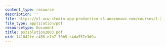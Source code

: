 ```yaml
---
content_type: resource
description: ''
file: https://ol-ocw-studio-app-production.s3.amazonaws.com/courses/1-224j-carrier-systems-fall-2003/141842fec456e1b770b5c4da557e3d9a_ps3solution2003.pdf
file_type: application/pdf
resourcetype: Document
title: ps3solution2003.pdf
uid: 141842fe-c456-e1b7-70b5-c4da557e3d9a
---
```

